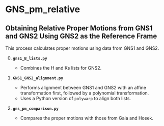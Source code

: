 # GNS_pm_relative

## Obtaining Relative Proper Motions from GNS1 and GNS2 Using GNS2 as the Reference Frame

This process calculates proper motions using data from GNS1 and GNS2.

0. **`gns1_B_lists.py`**  
   - Combines the H and Ks lists for GNS2.

1. **`GNS1_GNS2_alignment.py`**
   - Performs alignment between GNS1 and GNS2 with an affine transformation first, followed by a polynomial transformation.
   - Uses a Python version of `polywarp` to align both lists.

2. **`gns_pm_comparison.py`**   
   - Compares the proper motions with those from Gaia and Hosek.